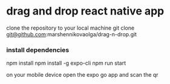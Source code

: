 # drag and drop react native app

clone the repository to your local machine
git clone git@github.com:marshennikovaolga/drag-n-drop.git 

### install dependencies
npm install
npm install -g expo-cli
npm run start

on your mobile device open the expo go app and scan the qr




